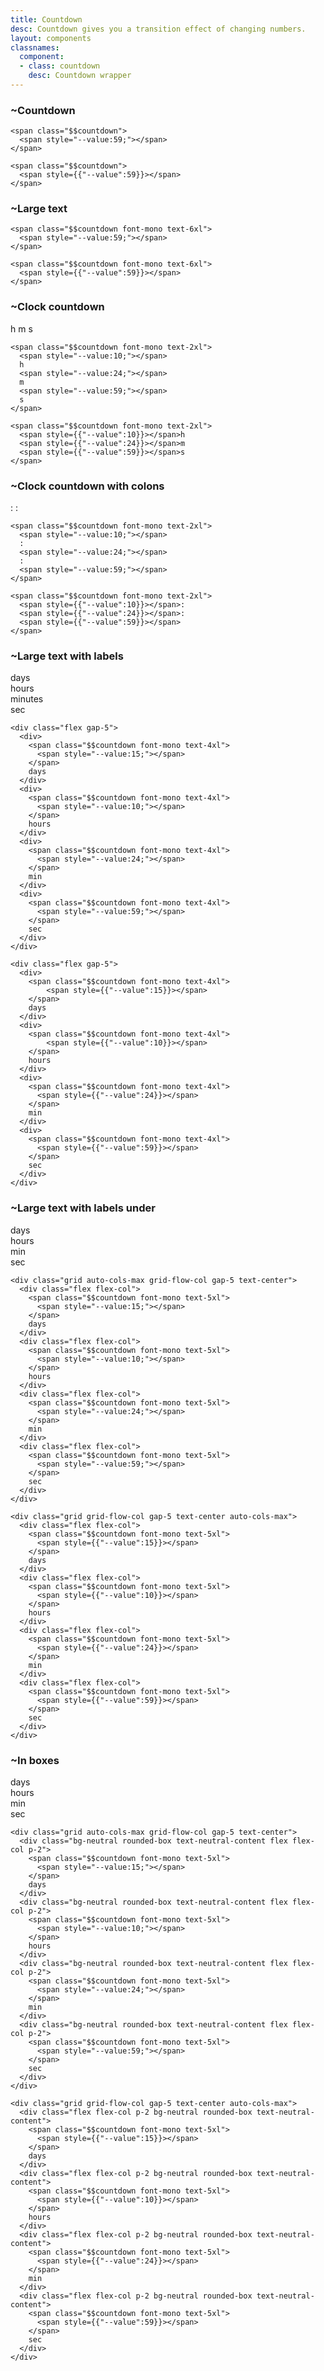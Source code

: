 ```yaml
---
title: Countdown
desc: Countdown gives you a transition effect of changing numbers.
layout: components
classnames:
  component:
  - class: countdown
    desc: Countdown wrapper
---
```


<script>
  import Component from "$components/Component.svelte"
  import Translate from "$components/Translate.svelte"

  import { onMount } from "svelte"
  let counter = 59
  function count(){
    if (counter > 0) {
      counter--
      setTimeout(count, 1000)
    }else{
      counter = 59
      setTimeout(count, 1000)
    }
  }
  onMount(() => {
    count()
  })
</script>

<Translate text="you need to change the `--value` CSS variable using JS. Value must be a number between 0 and 99." />

### ~Countdown
<span class="countdown">
  <span style="--value:{counter};"></span>
</span>

```~html
<span class="$$countdown">
  <span style="--value:59;"></span>
</span>
```
```~jsx
<span class="$$countdown">
  <span style={{"--value":59}}></span>
</span>
```


### ~Large text
<span class="countdown font-mono text-6xl">
  <span style="--value:{counter};"></span>
</span>

```~html
<span class="$$countdown font-mono text-6xl">
  <span style="--value:59;"></span>
</span>
```
```~jsx
<span class="$$countdown font-mono text-6xl">
  <span style={{"--value":59}}></span>
</span>
```


### ~Clock countdown
<span class="font-mono text-2xl countdown">
  <span style="--value:10;"></span>h
  <span style="--value:24;"></span>m
  <span style="--value:{counter};"></span>s
</span>

```~html
<span class="$$countdown font-mono text-2xl">
  <span style="--value:10;"></span>
  h
  <span style="--value:24;"></span>
  m
  <span style="--value:59;"></span>
  s
</span>
```
```~jsx
<span class="$$countdown font-mono text-2xl">
  <span style={{"--value":10}}></span>h
  <span style={{"--value":24}}></span>m
  <span style={{"--value":59}}></span>s
</span>
```


### ~Clock countdown with colons
<span class="font-mono text-2xl countdown">
  <span style="--value:10;"></span>:
  <span style="--value:24;"></span>:
  <span style="--value:{counter};"></span>
</span>

```~html
<span class="$$countdown font-mono text-2xl">
  <span style="--value:10;"></span>
  :
  <span style="--value:24;"></span>
  :
  <span style="--value:59;"></span>
</span>
```
```~jsx
<span class="$$countdown font-mono text-2xl">
  <span style={{"--value":10}}></span>:
  <span style={{"--value":24}}></span>:
  <span style={{"--value":59}}></span>
</span>
```


### ~Large text with labels
<div class="flex gap-5">
  <div>
    <span class="font-mono text-4xl countdown">
      <span style="--value:15;"></span>
    </span>
    days
  </div>
  <div>
    <span class="font-mono text-4xl countdown">
      <span style="--value:10;"></span>
    </span>
    hours
  </div>
  <div>
    <span class="font-mono text-4xl countdown">
      <span style="--value:24;"></span>
    </span>
    minutes
  </div>
  <div>
    <span class="font-mono text-4xl countdown">
      <span style="--value:{counter};"></span>
    </span>
    sec
  </div>
</div>

```~html
<div class="flex gap-5">
  <div>
    <span class="$$countdown font-mono text-4xl">
      <span style="--value:15;"></span>
    </span>
    days
  </div>
  <div>
    <span class="$$countdown font-mono text-4xl">
      <span style="--value:10;"></span>
    </span>
    hours
  </div>
  <div>
    <span class="$$countdown font-mono text-4xl">
      <span style="--value:24;"></span>
    </span>
    min
  </div>
  <div>
    <span class="$$countdown font-mono text-4xl">
      <span style="--value:59;"></span>
    </span>
    sec
  </div>
</div>
```
```~jsx
<div class="flex gap-5">
  <div>
    <span class="$$countdown font-mono text-4xl">
        <span style={{"--value":15}}></span>
    </span>
    days
  </div>
  <div>
    <span class="$$countdown font-mono text-4xl">
        <span style={{"--value":10}}></span>
    </span>
    hours
  </div>
  <div>
    <span class="$$countdown font-mono text-4xl">
      <span style={{"--value":24}}></span>
    </span>
    min
  </div>
  <div>
    <span class="$$countdown font-mono text-4xl">
      <span style={{"--value":59}}></span>
    </span>
    sec
  </div>
</div>
```


### ~Large text with labels under
<div class="grid grid-flow-col gap-5 text-center auto-cols-max">
  <div class="flex flex-col">
    <span class="font-mono text-5xl countdown">
      <span style="--value:15;"></span>
    </span>
    days
  </div>
  <div class="flex flex-col">
    <span class="font-mono text-5xl countdown">
      <span style="--value:10;"></span>
    </span>
    hours
  </div>
  <div class="flex flex-col">
    <span class="font-mono text-5xl countdown">
      <span style="--value:24;"></span>
    </span>
    min
  </div>
  <div class="flex flex-col">
    <span class="font-mono text-5xl countdown">
      <span style="--value:{counter};"></span>
    </span>
    sec
  </div>
</div>

```~html
<div class="grid auto-cols-max grid-flow-col gap-5 text-center">
  <div class="flex flex-col">
    <span class="$$countdown font-mono text-5xl">
      <span style="--value:15;"></span>
    </span>
    days
  </div>
  <div class="flex flex-col">
    <span class="$$countdown font-mono text-5xl">
      <span style="--value:10;"></span>
    </span>
    hours
  </div>
  <div class="flex flex-col">
    <span class="$$countdown font-mono text-5xl">
      <span style="--value:24;"></span>
    </span>
    min
  </div>
  <div class="flex flex-col">
    <span class="$$countdown font-mono text-5xl">
      <span style="--value:59;"></span>
    </span>
    sec
  </div>
</div>
```
```~jsx
<div class="grid grid-flow-col gap-5 text-center auto-cols-max">
  <div class="flex flex-col">
    <span class="$$countdown font-mono text-5xl">
      <span style={{"--value":15}}></span>
    </span>
    days
  </div>
  <div class="flex flex-col">
    <span class="$$countdown font-mono text-5xl">
      <span style={{"--value":10}}></span>
    </span>
    hours
  </div>
  <div class="flex flex-col">
    <span class="$$countdown font-mono text-5xl">
      <span style={{"--value":24}}></span>
    </span>
    min
  </div>
  <div class="flex flex-col">
    <span class="$$countdown font-mono text-5xl">
      <span style={{"--value":59}}></span>
    </span>
    sec
  </div>
</div>
```


### ~In boxes
<div class="grid grid-flow-col gap-5 text-center auto-cols-max">
  <div class="flex flex-col p-2 bg-neutral rounded-box text-neutral-content">
    <span class="font-mono text-5xl countdown">
      <span style="--value:15;"></span>
    </span>
    days
  </div>
  <div class="flex flex-col p-2 bg-neutral rounded-box text-neutral-content">
    <span class="font-mono text-5xl countdown">
      <span style="--value:10;"></span>
    </span>
    hours
  </div>
  <div class="flex flex-col p-2 bg-neutral rounded-box text-neutral-content">
    <span class="font-mono text-5xl countdown">
      <span style="--value:24;"></span>
    </span>
    min
  </div>
  <div class="flex flex-col p-2 bg-neutral rounded-box text-neutral-content">
    <span class="font-mono text-5xl countdown">
      <span style="--value:{counter};"></span>
    </span>
    sec
  </div>
</div>

```~html
<div class="grid auto-cols-max grid-flow-col gap-5 text-center">
  <div class="bg-neutral rounded-box text-neutral-content flex flex-col p-2">
    <span class="$$countdown font-mono text-5xl">
      <span style="--value:15;"></span>
    </span>
    days
  </div>
  <div class="bg-neutral rounded-box text-neutral-content flex flex-col p-2">
    <span class="$$countdown font-mono text-5xl">
      <span style="--value:10;"></span>
    </span>
    hours
  </div>
  <div class="bg-neutral rounded-box text-neutral-content flex flex-col p-2">
    <span class="$$countdown font-mono text-5xl">
      <span style="--value:24;"></span>
    </span>
    min
  </div>
  <div class="bg-neutral rounded-box text-neutral-content flex flex-col p-2">
    <span class="$$countdown font-mono text-5xl">
      <span style="--value:59;"></span>
    </span>
    sec
  </div>
</div>
```
```~jsx
<div class="grid grid-flow-col gap-5 text-center auto-cols-max">
  <div class="flex flex-col p-2 bg-neutral rounded-box text-neutral-content">
    <span class="$$countdown font-mono text-5xl">
      <span style={{"--value":15}}></span>
    </span>
    days
  </div>
  <div class="flex flex-col p-2 bg-neutral rounded-box text-neutral-content">
    <span class="$$countdown font-mono text-5xl">
      <span style={{"--value":10}}></span>
    </span>
    hours
  </div>
  <div class="flex flex-col p-2 bg-neutral rounded-box text-neutral-content">
    <span class="$$countdown font-mono text-5xl">
      <span style={{"--value":24}}></span>
    </span>
    min
  </div>
  <div class="flex flex-col p-2 bg-neutral rounded-box text-neutral-content">
    <span class="$$countdown font-mono text-5xl">
      <span style={{"--value":59}}></span>
    </span>
    sec
  </div>
</div>
```

